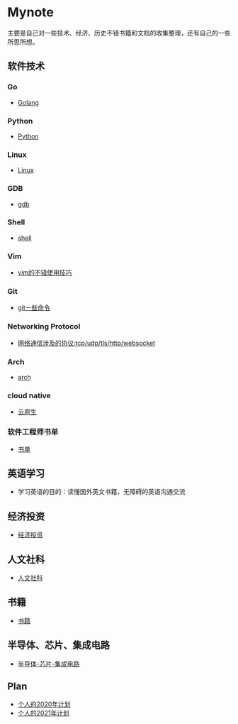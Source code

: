 # Mynote

主要是自己对一些技术、经济、历史不错书籍和文档的收集整理，还有自己的一些所思所想。

## 软件技术

### Go

* [Golang](https://github.com/lizj3624/mynote/tree/master/golang)

### Python

* [Python](https://github.com/lizj3624/mynote/tree/master/Python)

### Linux

* [Linux](https://github.com/lizj3624/mynote/tree/master/Linux)

### GDB

* [gdb](https://github.com/lizj3624/mynote/blob/master/gdb)

### Shell

* [shell](https://github.com/lizj3624/mynote/tree/master/shell)

### Vim

* [vim的不错使用技巧](https://github.com/lizj3624/mynote/blob/master/vim)

### Git

* [git一些命令](https://github.com/lizj3624/mynote/blob/master/git/git-command.md)


### Networking Protocol
* [网络通信涉及的协议:tcp/udp/tls/http/websocket](https://github.com/lizj3624/mynote/tree/master/protocol)

### Arch

* [arch](https://github.com/lizj3624/mynote/tree/master/arch)

### cloud native

* [云原生](https://github.com/lizj3624/mynote/tree/master/Cloud-Native)

### 软件工程师书单

* [书单](https://github.com/lizj3624/mynote/tree/master/coder-skills)

## 英语学习

* 学习英语的目的：读懂国外英文书籍，无障碍的英语沟通交流


## 经济投资

* [经济投资](https://github.com/lizj3624/mynote/tree/master/reading-notes)

## 人文社科

* [人文社科](https://github.com/lizj3624/mynote/tree/master/reading-notes)


## 书籍

* [书籍](https://github.com/lizj3624/mynote/blob/master/reading-notes/%E8%AF%BB%E4%B9%A6%E8%AE%A1%E5%88%92.md)

## 半导体、芯片、集成电路

* [半导体-芯片-集成电路](https://github.com/lizj3624/mynote/tree/master/IC-Chip)


## Plan

* [个人的2020年计划](https://github.com/lizj3624/mynote/blob/master/plans/2020-plan.md)
* [个人的2021年计划](https://github.com/lizj3624/mynote/blob/master/plans/2021-plan.md)
